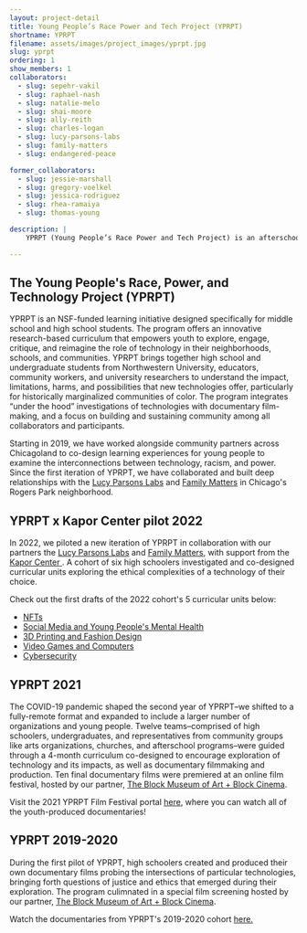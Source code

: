 ```yaml
---
layout: project-detail
title: Young People’s Race Power and Tech Project (YPRPT)
shortname: YPRPT
filename: assets/images/project_images/yprpt.jpg
slug: yprpt
ordering: 1
show_members: 1
collaborators:
  - slug: sepehr-vakil
  - slug: raphael-nash
  - slug: natalie-melo
  - slug: shai-moore
  - slug: ally-reith
  - slug: charles-logan
  - slug: lucy-parsons-labs
  - slug: family-matters
  - slug: endangered-peace

former_collaborators:
  - slug: jessie-marshall
  - slug: gregory-voelkel
  - slug: jessica-rodriguez
  - slug: rhea-ramaiya
  - slug: thomas-young

description: |
    YPRPT (Young People’s Race Power and Tech Project) is an afterschool program co-designed with community partners to engage Chicago youth in critical inquiry around around the complex ethical and political dimensions of technologies. Bringing together civics, computing, and the arts, YPRPT aims to contribute to a reimagining of what “technology learning” is and could be in an era of ubiquitous computing.

---
```


## The Young People's Race, Power, and Technology Project (YPRPT)

YPRPT is an NSF-funded learning initiative designed specifically for middle school and high school students. The program offers an innovative research-based curriculum that empowers youth to explore, engage, critique, and reimagine the role of technology in their neighborhoods, schools, and communities. YPRPT brings together high school and undergraduate students from Northwestern University, educators, community workers, and university researchers to understand the impact, limitations, harms, and possibilities that new technologies offer, particularly for historically marginalized communities of color. The program integrates “under the hood” investigations of technologies with documentary film-making, and a focus on building and sustaining community among all collaborators and participants.

Starting in 2019, we have worked alongside community partners across Chicagoland to co-design learning experiences for young people to examine the interconnections between technology, racism, and power. Since the first iteration of YPRPT, we have collaborated and built deep relationships with the [Lucy Parsons Labs](/partners/#lucy-parsons-labs) and [Family Matters](/partners/#family-matters) in Chicago's Rogers Park neighborhood. 

## YPRPT x Kapor Center pilot 2022
In 2022, we piloted a new iteration of YPRPT in collaboration with our partners the [Lucy Parsons Labs](/partners/#lucy-parsons-labs) and [Family Matters](/partners/#family-matters), with support from the <a href = "https://www.kaporcenter.org/" target="_blank">Kapor Center </a>. A cohort of six high schoolers investigated and co-designed curricular units exploring the ethical complexities of a technology of their choice. 

Check out the first drafts of the 2022 cohort's 5 curricular units below:
* <a href = "https://docs.google.com/document/d/e/2PACX-1vShJ1lAyzibi5TrlC5tMopMOlEuf3PRccE-P-QivWa5y8G4dKqpSfDV7a9HlCWNauduPpTLnS9vj7_c/pub" target="_blank">NFTs</a>
* <a href = "https://docs.google.com/document/d/e/2PACX-1vR31xRArHC5o2AT5Vke4rE07JG_4kwZSzBf_Ck7rW54KU8R3ZznQCc0EtX2JPUAQQCeemxEsN7noUiR/pub" target="_blank">Social Media and Young People's Mental Health</a>
* <a href = "https://docs.google.com/document/d/e/2PACX-1vSkC4WpBO-7k4FtdBYC6zCpKTlrnMIb5tZapf5z2WI18z-fmrXkurjpyoE8JsnetSPuB8ZnDiTZlRXl/pub" target="_blank">3D Printing and Fashion Design</a>
* <a href = "https://docs.google.com/document/d/e/2PACX-1vSplvJLCfY3XtqZM81xkPXkMIC2EeXPpHXOdjW-kIWI-BhDvRCckb8rkqveFxsxS6hZ-3khWIRuLv-C/pub" target="_blank">Video Games and Computers</a>
* <a href = "https://docs.google.com/document/d/e/2PACX-1vTRjThuZ_Tyo9WmyD5EJX94IaHvF_wzM1-HNnrSfuMTlc51WHcbNUeiKcjzN4sGrrUBvREOV9C2rSYw/pub" target="_blank">Cybersecurity</a>


## YPRPT 2021
The COVID-19 pandemic shaped the second year of YPRPT–we shifted to a fully-remote format and expanded to include a larger number of organizations and young people. Twelve teams–comprised of high schoolers, undergraduates, and representatives from community groups like arts organizations, churches, and afterschool programs–were guided through a 4-month curriculum co-designed to encourage  exploration of technology and its impacts, as well as documentary filmmaking and production. Ten final documentary films were premiered at an online film festival, hosted by our partner, [The Block Museum of Art + Block Cinema](/partners/#block-museum).  

Visit the 2021 YPRPT Film Festival portal [here](/pages/#yprpt-film-festival-2021), where you can watch all of the youth-produced documentaries!

## YPRPT 2019-2020
During the first pilot of YPRPT, high schoolers created and produced their own documentary films probing the intersections of particular technologies, bringing forth questions of justice and ethics that emerged during their exploration. The program culimnated in a special film screening hosted by our partner, [The Block Museum of Art + Block Cinema](/partners/#block-museum). 

Watch the documentaries from YPRPT's 2019-2020 cohort <a href="https://vimeo.com/showcase/7260847" target="_blank">here.</a>


<!-- In January 2021 YPRPT will launch its second cohort, using lessons learned from the pilot year and re-tooling in the context of COVID and emerging opportunities to expand the reach of the program. We’re expanding the program to include a select number of community orgs and schools from across the Chicago area.

## How will the program work during COVID-19?
Teams will be connected to an online community of youth, activists, artists, and Northwestern student mentors; get access to a research-based curriculum hosted on an online platform; participate in monthly virtual meet-ups, and create an original documentary film exploring critical technology and social justice issues in their neighborhood. Students and community organizations will be able to be part of the program using technology they already have. Access to computers/laptops is also preferred but not required. If there are questions or concerns about technology access, you can contact us. 

## What does the documentary film-making part of the program look like? 
Students will work with their team to learn documentary filmmaking skills. They will be able to use their smartphones, tablets, and computers to record videos, take pictures, and edit. If a team has access to digital cameras, they are welcomed, but not required. The YPRPT will provide teams with audio recording equipment and access to Adobe Premiere CC software licenses. Examples of documentary topics include: telling a story about the role of technology in your lives/neighborhood, exploring the politics of Chicago and technology, social media, etc. At the end of the program, students will have the opportunity to have their films featured in a special screening at the Block Museum at Northwestern University where their films will be viewed by hundreds of viewers. 


## Time/Work Commitment
Teams should expect to commit 2-5 hrs/week from **January 2021 - June 2021**. Below are some expectations as being part of the program: 
* Teams will participate consistently in a self-guided, online YPRPT curriculum which will include required modules to be completed and submitted to program directors at the end of each month. 
* Each organization should have a plan to meet weekly with their teams. For example, your organization should plan a regular date & time (1-2 hours/week) to meet with your student team(s). Mentors will be available to meet with teams at their regular weekly meetings to support with program content & video editing. 
* Teams will have access to office-hours for assistance with the program content and video editing
* Teams will participate in monthly, city-wide virtual meet-ups to learn and connect with other teams 
* Teams will work with their UC Northwestern mentor, along with support from award-winning artists, technologists, and activists, to create an original short documentary exploring the intersections of tech and racial justice. Teams will have access to virtual office-hours with local filmmaker & weekly virtual meetings with their Northwestern Undergraduate Collaborator
* Teams will compete with other teams across the city in a documentary film festival. Best films will be featured in a special screening hosted by the Block Museum at Northwestern University in Summer 2021. 


## Who is this program open to & how can my community organization apply? 

<span class="news">DEADLINE EXTENDED!</span> **Tuesday, December 8th, 2020** 

This program is open to youth-serving community organizations in Chicago & surrounding areas. We are currently accepting applications for community-organizations to participate in YPRPT, which launches virtually in Winter 2021. To participate, community-orgs are required to submit a “youth team.” Each team will consist of 1-2 adult mentors representing the community organization, and 2-5 high school aged youth. 

Applications are due by **Tuesday, December 8th 2020** using <a href="https://forms.gle/ktpok5VMYRcfcS3N9" target="_blank">this application</a>. We also require that you have a list of students in mind for a team since we will be asking you to distribute consent forms among the students. 

**Note**: If teams are not part of a formal community organization, they may still submit an application but there should be an adult mentor who can serve as the Team Lead. For example, an adult mentor can be a teacher or other adult that is willing to serve as the Team Lead for the duration of the program. 

## What does the research part of YPRPT look like? 
Community organizations, team leaders, and students do not need to participate in the research to choose to implement this program or be part of the program. However, those who choose to participate will be compensated for their participation and allowing us to record the program for research purposes. The recordings will help us understand how to best support student learning of complex technical and societal issues.

## Links
* [Documentaries from 2020](/news/2020-06-17-documentary-screenings)
* <a href="https://forms.gle/ktpok5VMYRcfcS3N9" target="_blank">Application Link</a>

 
{:.callout}
> ## YPRPT Project Contacts
> * The TREE Lab & YPRPT Project Team: treelab@northwestern.edu 
> * Professor Sepehr Vakil: sepehr.vakil@northwestern.edu 
> * Professor Raphael Nash: rnash3@depaul.edu


 -->

